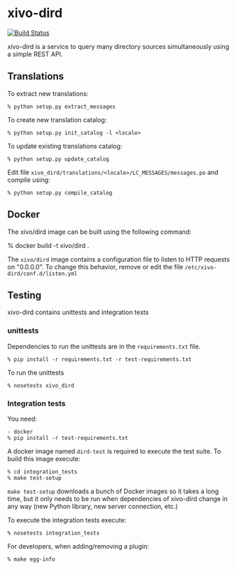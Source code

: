 # xivo-dird
[![Build Status](https://travis-ci.org/xivo-pbx/xivo-dird.png?branch=master)](https://travis-ci.org/xivo-pbx/xivo-dird)

xivo-dird is a service to query many directory sources simultaneously using a
simple REST API.


## Translations

To extract new translations:

    % python setup.py extract_messages

To create new translation catalog:

    % python setup.py init_catalog -l <locale>

To update existing translations catalog:

    % python setup.py update_catalog

Edit file `xivo_dird/translations/<locale>/LC_MESSAGES/messages.po` and compile using:

    % python setup.py compile_catalog


## Docker

The xivo/dird image can be built using the following command:

   % docker build -t xivo/dird .

The `xivo/dird` image contains a configuration file to listen to HTTP requests
on "0.0.0.0". To change this behavior, remove or edit the file
`/etc/xivo-dird/conf.d/listen.yml`


## Testing

xivo-dird contains unittests and integration tests

### unittests

Dependencies to run the unittests are in the `requirements.txt` file.

    % pip install -r requirements.txt -r test-requirements.txt

To run the unittests

    % nosetests xivo_dird

### Integration tests

You need:

    - docker
    % pip install -r test-requirements.txt

A docker image named `dird-test` is required to execute the test suite.
To build this image execute:

    % cd integration_tests
    % make test-setup

`make test-setup` downloads a bunch of Docker images so it takes a long time,
but it only needs to be run when dependencies of xivo-dird change in any way
(new Python library, new server connection, etc.)

To execute the integration tests execute:

    % nosetests integration_tests

For developers, when adding/removing a plugin:

    % make egg-info
